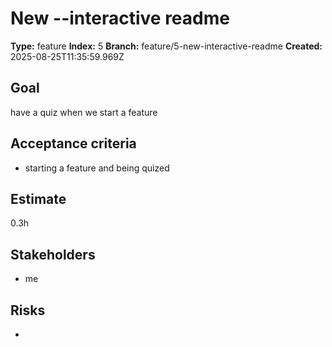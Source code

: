 # New --interactive readme

**Type:** feature
**Index:** 5
**Branch:** feature/5-new-interactive-readme
**Created:** 2025-08-25T11:35:59.969Z

## Goal
have a quiz when we start a feature

## Acceptance criteria
- starting a feature and being quized

## Estimate
0.3h

## Stakeholders
- me

## Risks
- 
